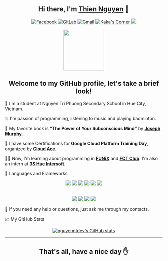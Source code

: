 <br><h2 align="center">Hi there, I'm <a href="https://github.com/nguyenntdev">Thien Nguyen</a> 👋</h2>

<p align="center">
<a href="https://facebook.com/nguyennt.dev"><img src="https://img.shields.io/badge/Facebook-1877F2?style=for-the-badge&amp;logo=facebook&amp;logoColor=white" alt="Facebook"></a>  <a href="https://gitlab.com/kakangocthien109"><img src="https://img.shields.io/badge/GitLab-330F63?style=for-the-badge&amp;logo=gitlab&amp;logoColor=white" alt="GitLab"></a>  <a href="mailto:kakangocthien109@gmail.com"><img src="https://img.shields.io/badge/Gmail-D14836?style=for-the-badge&amp;logo=gmail&amp;logoColor=white" alt="Gmail"></a>  <a href="https://nguyennt.pages.dev"><img src="https://img.shields.io/badge/kaka&#39;s%20corner-000000?style=for-the-badge&amp;logo=About.me&amp;logoColor=white" alt="Kaka&#39;s Corner"></a><a href="https://replit.com/@nguyenntdev"> <img src="https://img.shields.io/badge/replit-667881?style=for-the-badge&logo=replit&logoColor=white"></a>
<br><br>
<img src="https://komarev.com/ghpvc/?username=kakangocthien109&color=red&style=flat-square&label=PROFILE+VIEWS" width="130px">
</p>

<h2 align="center">Welcome to my GitHub profile, let's take a brief look!</h2>

🏫 I'm a student at Nguyen Tri Phuong Secondary School in Hue City, Vietnam. 

💥 I'm passion of programming, listening to music and playing badminton.

📕 My favorite book is <b>"The Power of Your Subconscious Mind"</b> by <b><a href="https://en.wikipedia.org/wiki/Joseph_Murphy_(author)">Joseph Murphy</a></b>.

📄 I have some Certifications for <b>Google Cloud Platform Training Day</b>, organized by <b><a href="https://www.cloud-ace.com/">Cloud Ace</a></b>.

🧑‍💻 Now, I'm learning about programming in <b><a href="https://global.funix.edu.vn/en/home/">FUNiX</a></b> and <b><a href="https://fct-club.com/">FCT Club</a></b>. I'm also an intern at <b><a href="https://3si.vn">3S Hue Intersoft</a></b>.

🚀 Languages and Frameworks
<p align="center">
<img src="https://img.shields.io/badge/Python-FFD43B?style=for-the-badge&logo=python&logoColor=darkgreen"> <img src="https://img.shields.io/badge/HTML5-E34F26?style=for-the-badge&logo=html5&logoColor=white"> <img src="https://img.shields.io/badge/CSS3-1572B6?style=for-the-badge&logo=css3&logoColor=white"> <img src="https://img.shields.io/badge/JavaScript-323330?style=for-the-badge&logo=javascript&logoColor=F7DF1E"> <img src="https://img.shields.io/badge/C-00599C?style=for-the-badge&logo=c&logoColor=white"> <img src="https://img.shields.io/badge/Java-ED8B00?style=for-the-badge&logo=java&logoColor=white">
<br><br>
</p>
<p align="center">
<img src="https://img.shields.io/badge/Markdown-000000?style=for-the-badge&logo=markdown&logoColor=white"> <img src="https://img.shields.io/badge/Shell_Script-121011?style=for-the-badge&logo=gnu-bash&logoColor=white"> <img src="https://img.shields.io/badge/Bootstrap-563D7C?style=for-the-badge&logo=bootstrap&logoColor=white"> <img src="https://img.shields.io/badge/Git-F05032?style=for-the-badge&logo=git&logoColor=white">
</p>
 
💁 If you need any help or questions, just ask me through my contacts.

📈 My GitHub Stats
<p align="center"><a href=""><img src="https://github-readme-stats.vercel.app/api?username=nguyenntdev&show_icons=true" alt="nguyenntdev&#39;s GitHub stats"></a></p>

<hr>
<h2 align="center">That's all, have a nice day ✋</h2>


